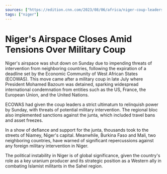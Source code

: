 ```yaml
---
sources: ["https://edition.cnn.com/2023/08/06/africa/niger-coup-leaders-airspace-closed-sunday/index.html", "https://www.bbc.com/news/world-africa-66424858"]
tags: ["niger"]
---
```

# Niger's Airspace Closes Amid Tensions Over Military Coup

Niger's airspace was shut down on Sunday due to impending threats of intervention from neighboring countries, following the expiration of a deadline set by the Economic Community of West African States (ECOWAS). This move came after a military coup in late July where President Mohamed Bazoum was detained, sparking widespread international condemnation from entities such as the US, France, the European Union, and the United Nations.

ECOWAS had given the coup leaders a strict ultimatum to relinquish power by Sunday, with threats of potential military intervention. The regional bloc also implemented sanctions against the junta, which included travel bans and asset freezes.

In a show of defiance and support for the junta, thousands took to the streets of Niamey, Niger's capital. Meanwhile, Burkina Faso and Mali, two neighboring countries, have warned of significant repercussions against any foreign military intervention in Niger.

The political instability in Niger is of global significance, given the country's role as a key uranium producer and its strategic position as a Western ally in combating Islamist militants in the Sahel region.